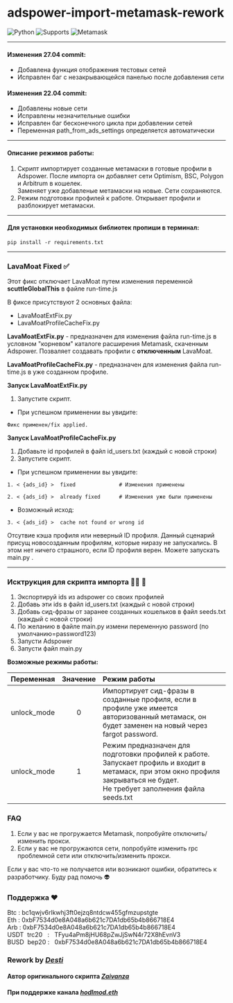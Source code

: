 # adspower-import-metamask-rework
![Python](https://img.shields.io/badge/Python-3.7%20%7C%203.8%20%7C%203.9%20%7C%203.10-blue?style=flat-square)
![Supports](https://img.shields.io/badge/Python-Windows%20%7C%20MacOS-brightgreen?style=flat-square)
![Metamask](https://img.shields.io/badge/Metamask-10.26.2-orange?style=flat-square)
___
#### Изменения 27.04 commit:

* Добавлена функция отображения тестовых сетей
* Исправлен баг с незакрывающейся панелью после добавления сети

#### Изменения 22.04 commit:

* Добавлены новые сети
* Исправлены незначительные ошибки
* Исправлен баг бесконечного цикла при добавлении сетей
* Переменная path_from_ads_settings определяется автоматически
___



#### Описание режимов работы:
1. Скрипт импортирует созданные метамаски в готовые профили в Adspower.
После импорта он добавляет сети Optimism, BSC, Polygon и Arbitrum в кошелек.  
Заменяет уже добавленые метамаски на новые. Сети сохраняются.
2. Режим подготовки профилей к работе. Открывает профили и разблокирует метамаски.

___
#### Для установки необходимых библиотек пропиши в терминал:
```
pip install -r requirements.txt
```
___
### LavaMoat Fixed :white_check_mark:

Этот фикс отключает LavaMoat путем изменения переменной **scuttleGlobalThis** в файле run-time.js


В фиксе присутствуют 2 основных файла:
* LavaMoatExtFix.py
* LavaMoatProfileCacheFix.py



**LavaMoatExtFix.py** - предназначен для изменения файла run-time.js в условном "корневом" каталоге расширения Metamask, скаченным Adspower. Позваляет создавать профили с **отключенным** LavaMoat.


**LavaMoatProfileCacheFix.py** - предназначен для изменения файла run-time.js в уже созданном профиле.


**Запуск LavaMoatExtFix.py**
1. Запустите скрипт.
* При успешном применении вы увидите:

```
Фикс применен/fix applied.
```


**Запуск LavaMoatProfileCacheFix.py**
1. Добавьте id профилей в файл id_users.txt (каждый с новой строки)
2. Запустите скрипт.

* При успешном применении вы увидите:

```
1. < {ads_id} >  fixed              # Изменения применены 

2. < {ads_id} >  already fixed      # Изменения уже были применены 
```
* Возможный исход:
```
3. < {ads_id} >  cache not found or wrong id 
```
Отсутвие кэша профиля или неверный ID профиля. Данный сценарий присущ новосозданным профилям, которые ниразу не запускались.
В этом нет ничего страшного, если ID профиля верен. Можете запускать main.py .
 
___



### Исктрукция для скрипта импорта :man_technologist: :rocket:
1. Экспортируй ids из adspower со своих профилей
2. Добавь эти ids в файл id_users.txt (каждый с новой строки)
3. Добавь сид-фразы от заранее созданных кошельков в файл seeds.txt (каждый с новой строки)
4. По желанию в файле main.py измени переменную password (по умолчанию=password123)
5. Запусти Adspower
6. Запусти файл main.py



**Возможные режимы работы:**

|  Переменная   |  Значение  | Режим работы                                                                                                                                                                              |        
|:-------------:|:----------:|:------------------------------------------------------------------------------------------------------------------------------------------------------------------------------------------|
|  unlock_mode  |     0      | Импортирует сид-фразы в созданные профиля, если в профиле уже имеется авторизованный метамаск, он будет заменен на новый через fargot password.                                           |
|  unlock_mode  |     1      | Режим предназначен для подготовки профилей к работе.   <br>Запускает профиль и входит в метамаск, при этом окно профиля закрываться не будет.   <br>Не требует заполнения файла seeds.txt |        

### FAQ
1. Если у вас не прогружается Metamask, попробуйте отключить/изменить прокси.
2. Если у вас не прогружаются сети, попробуйте изменить rpc проблемной сети или отключить/изменить прокси.

Если у вас что-то не получается или возникают ошибки, обратитесь к разработчику. Буду рад помочь :alien:	

### Поддержка :heart:
Btc   : bc1qwjv6rlkwhj3ft0ejzq8ntdcw455gfmzupstgte <br> 
Eth   : 0xbF7534d0e8A048a6b621c7DA1db65b4b866718E4 <br>
Arb   : 0xbF7534d0e8A048a6b621c7DA1db65b4b866718E4 <br>
USDT &nbsp;trc20&nbsp;&nbsp; : &nbsp; TFyu4aPm8jHU68pZwJjSwN4r72X8hEvnV3 <br>
BUSD &nbsp;bep20 : &nbsp; 0xbF7534d0e8A048a6b621c7DA1db65b4b866718E4 <br>

### Rework by *[Desti](https://t.me/ddest1)*
#### Автор оригинального скрипта ***[Zaivanza](https://t.me/zaivanza)***
#### При поддержке канала *[hodlmod.eth](https://t.me/hodlmodeth)*

